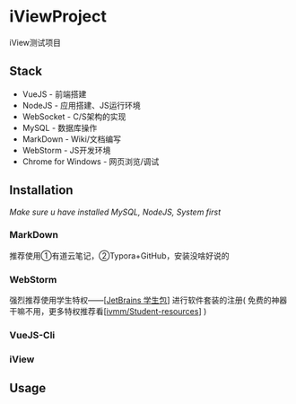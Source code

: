 # iViewProject
iView测试项目

## Stack

* VueJS - 前端搭建
* NodeJS - 应用搭建、JS运行环境
* WebSocket - C/S架构的实现
* MySQL - 数据库操作
* MarkDown - Wiki/文档编写
* WebStorm - JS开发环境
* Chrome for Windows - 网页浏览/调试

## Installation
*Make sure u have installed MySQL, NodeJS, System first*
### MarkDown
推荐使用①有道云笔记，②Typora+GitHub，安装没啥好说的

### WebStorm
强烈推荐使用学生特权——[[JetBrains 学生包](https://www.jetbrains.com/student/)] 进行软件套装的注册( 免费的神器干嘛不用，更多特权推荐看[[ivmm/Student-resources](https://github.com/ivmm/Student-resources)] )

### VueJS-Cli

### iView

## Usage

